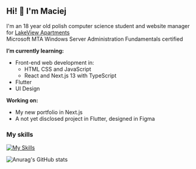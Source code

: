 ## Hi! 👋  I'm Maciej
I'm an 18 year old polish computer science student and website manager for [LakeView Apartments](https://www.lakeviewprzewiez.pl)  
Microsoft MTA Windows Server Administration Fundamentals certified

**I’m currently learning:** 
- Front-end web development in:
  - HTML CSS and JavaScript
  - React and Next.js 13 with TypeScript
- Flutter
- UI Design 

**Working on:**
- My new portfolio in Next.js
- A not yet disclosed project in Flutter, designed in Figma

### My skills
[![My Skills](https://skillicons.dev/icons?i=html,css,js,ts,react,nextjs,flutter,dart,figma,php,mysql)](https://skillicons.dev)


![Anurag's GitHub stats](https://github-readme-stats.vercel.app/api?username=malcewicz&count_private=true&hide=contribs,issues&show_icons=true&theme=github_dark)
